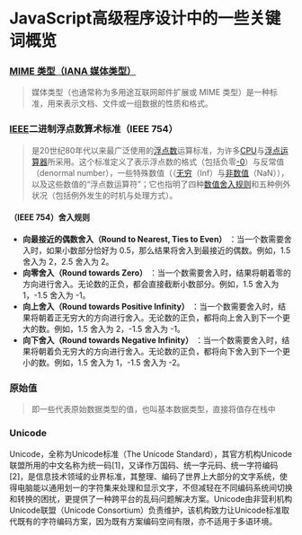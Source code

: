 # JavaScript高级程序设计中的一些关键词概览

### [MIME 类型（IANA 媒体类型）](https://developer.mozilla.org/zh-CN/docs/Web/HTTP/Basics_of_HTTP/MIME_types"MDN")

> 媒体类型（也通常称为多用途互联网邮件扩展或 MIME 类型）是一种标准，用来表示文档、文件或一组数据的性质和格式。

### **[IEEE](https://zh.wikipedia.org/wiki/%E7%94%B5%E6%B0%94%E7%94%B5%E5%AD%90%E5%B7%A5%E7%A8%8B%E5%B8%88%E5%8D%8F%E4%BC%9A "电气电子工程师协会")二进制浮点数算术标准**（**IEEE 754**）

> 是20世纪80年代以来最广泛使用的[浮点数](https://zh.wikipedia.org/wiki/%E6%B5%AE%E9%BB%9E%E6%95%B8 "浮点数")运算标准，为许多[CPU](https://zh.wikipedia.org/wiki/%E4%B8%AD%E5%A4%AE%E8%99%95%E7%90%86%E5%96%AE%E5%85%83 "中央处理单元")与[浮点运算器](https://zh.wikipedia.org/wiki/%E6%B5%AE%E7%82%B9%E8%BF%90%E7%AE%97%E5%99%A8 "浮点运算器")所采用。这个标准定义了表示浮点数的格式（包括负零[-0](https://zh.wikipedia.org/wiki/-0 "-0")）与反常值（denormal number），一些特殊数值（（[无穷](https://zh.wikipedia.org/wiki/%E7%84%A1%E7%AA%AE "无穷")（Inf）与[非数值](https://zh.wikipedia.org/wiki/NaN)（NaN）），以及这些数值的“浮点数运算符”；它也指明了四种[数值舍入规则](https://zh.wikipedia.org/wiki/%E6%95%B8%E5%80%BC%E4%BF%AE%E7%B4%84%E8%A6%8F%E5%89%87 "数值舍入规则")和五种例外状况（包括例外发生的时机与处理方式）。

#### （IEEE 754）舍入规则

* **向最接近的偶数舍入（Round to Nearest, Ties to Even）** ：当一个数需要舍入时，如果小数部分恰好为 0.5，那么结果将舍入到最接近的偶数。例如，1.5 舍入为 2，2.5 舍入为 2。
* **向零舍入（Round towards Zero）** ：当一个数需要舍入时，结果将朝着零的方向进行舍入。无论数的正负，都会直接截断小数部分。例如，1.5 舍入为 1，-1.5 舍入为 -1。
* **向上舍入（Round towards Positive Infinity）** ：当一个数需要舍入时，结果将朝着正无穷大的方向进行舍入。无论数的正负，都将向上舍入到下一个更大的数。例如，1.5 舍入为 2，-1.5 舍入为 -1。
* **向下舍入（Round towards Negative Infinity）** ：当一个数需要舍入时，结果将朝着负无穷大的方向进行舍入。无论数的正负，都将向下舍入到下一个更小的数。例如，1.5 舍入为 1，-1.5 舍入为 -2。

### 原始值
> 即一些代表原始数据类型的值，也叫基本数据类型，直接将值存在栈中

### Unicode
Unicode，全称为Unicode标准（The Unicode Standard），其官方机构Unicode联盟所用的中文名称为统一码[1]，又译作万国码、统一字元码、统一字符编码[2]，是信息技术领域的业界标准，其整理、编码了世界上大部分的文字系统，使得电脑能以通用划一的字符集来处理和显示文字，不但减轻在不同编码系统间切换和转换的困扰，更提供了一种跨平台的乱码问题解决方案。Unicode由非营利机构Unicode联盟（Unicode Consortium）负责维护，该机构致力让Unicode标准取代既有的字符编码方案，因为既有方案编码空间有限，亦不适用于多语环境。